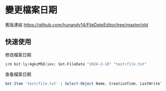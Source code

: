 變更檔案日期
===

舊版連結
https://github.com/hunandy14/FileDateEditor/tree/master/old

## 快速使用

修改檔案日期
```ps1
irm bit.ly/4gkzM5D|iex; Set-FileDate "2024-2-10" "test\file.txt"
```

查看檔案日期
```ps1
Get-Item 'test/file.txt' | Select-Object Name, CreationTime, LastWriteTime, LastAccessTime
```
